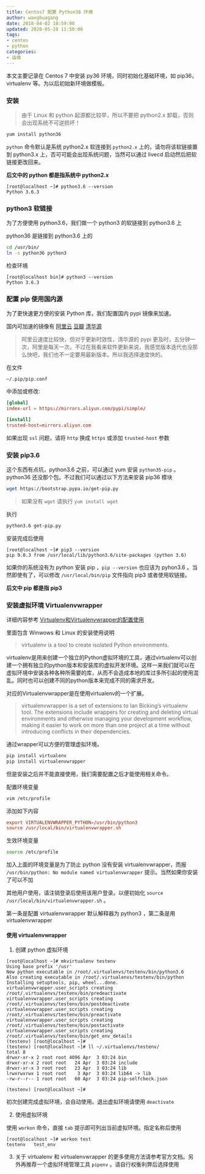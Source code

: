 ```yaml
---
title: Centos7 配置 Python36 环境
author: wanghuagang
date: 2018-04-02 18:59:00
updated: 2020-05-28 11:50:00
tags:
- centos
- python
categories: 
- 运维
---
```


本文主要记录在 Centos 7 中安装 py36 环境，同时初始化基础环境，如 pip36， virtualenv 等。为以后初始新环境做模板。

<!--more-->

### 安装

> 由于 Linux 和 python 起源都比较早，所以不要把 python2.x 卸载，否则会出现系统不可逆损坏！

```bash
yum install python36
```

`python` 命令默认是系统 python2.x 软连接到 `python2.x` 上的，请勿将该软链接置到 python3.x 上，否可可能会出现系统问题，当然可以通过 livecd 启动然后把软链接更改回来。

**后文中的 python 都是指系统中 python2.x**

```
[root@localhost ~]# python3.6 --version
Python 3.6.3
```

### python3 软链接
为了方便使用 python3.6，我们做一个 python3 的软链接到 python3.6 上

python36 是链接到 python3.6 上的

```bash
cd /usr/bin/
ln -s python36 python3
```

检查环境

```
[root@localhost bin]# python3 --version
Python 3.6.3
```

### 配置 pip 使用国内源

为了更快速更方便的安装 Python 库，我们配置国内 pypi 镜像来加速。

国内可加速的镜像有 [阿里云](https://opsx.alibaba.com/mirror) [豆瓣](https://pypi.doubanio.com/simple/) [清华源](https://mirrors.tuna.tsinghua.edu.cn/help/pypi/)

> 阿里云速度比较快，但对于更新时效性，清华源的 pypi 更及时，五分钟一次，阿里是每天一次。不过在我看来软件更新来说，我感觉版本迭代也没那么快吧，我们也不一定要用最新版本。所以我选择速度快的。

在文件

`~/.pip/pip.conf`

中添加或修改:

```conf
[global]
index-url = https://mirrors.aliyun.com/pypi/simple/

[install]
trusted-host=mirrors.aliyun.com
```

如果出现 `ssl` 问题，请将 `http` 换成 `https` 或添加 `trusted-host` 参数

### 安装 pip3.6

这个东西有点坑，python3.6 之前，可以通过 yum 安装 `python35-pip` 。 python36 还没那个包。不过我们可以通过以下方法来安装 pip36 模块

```bash
wget https://bootstrap.pypa.io/get-pip.py
```

> 如果没有 `wget` 请执行 `yum install wget`

执行

```bash
python3.6 get-pip.py
```

安装完成后使用

```
[root@localhost ~]# pip3 --version
pip 9.0.3 from /usr/local/lib/python3.6/site-packages (python 3.6)
```

如果你的系统没有为 python 安装 pip ，`pip --version` 也应该为 pyhon3.6 。当然即使有了，可以修改 `/usr/local/bin/pip` 文件指向 pip3 或者使用软链接。

**后文中 pip 都是指 pip3**

### 安装虚拟环境 Virtualenvwrapper

详细内容参考 [Virtualenv和Virtualenvwrapper的配置使用](https://blog.csdn.net/leafage_m/article/details/72854559) 

里面包含 Winwows 和 Linux 的安装使用说明

> virtualenv is a tool to create isolated Python environments.

virtualenv是用来创建一个独立的Python虚拟环境的工具，通过virtualenv可以创建一个拥有独立的python版本和安装库的虚拟开发环境。这样一来我们就可以在虚拟环境中安装各种各种所需要的库，从而不会造成本地的库过多所引起的使用混乱。同时也可以创建不同的python版本来完成不同的需求开发。

对应的Virtualenvwrapper是在使用virtualenv的一个扩展。

> virtualenvwrapper is a set of extensions to Ian Bicking’s virtualenv tool. The extensions include wrappers for creating and deleting virtual environments and otherwise managing your development workflow, making it easier to work on more than one project at a time without introducing conflicts in their dependencies.

通过wrapper可以方便的管理虚拟环境。

```bash
pip install virtualenv
pip install virtualenvwrapper
```

但是安装之后并不能直接使用，我们需要配置之后才能使用相关命令。

配置环境变量

```bash
vim /etc/profile
```

添加如下内容

```conf
export VIRTUALENVWRAPPER_PYTHON=/usr/bin/python3
source /usr/local/bin/virtualenvwrapper.sh
```

生效环境变量

```bash
source /etc/profile
```

加入上面的环境变量是为了防止 python 没有安装 virtualenvwrapper，而报 `/usr/bin/python: No module named virtualenvwrapper` 提示。当然如果你安装了可以不加

其他用户使用，请注销登录后使用该用户登录。以便初始化 `source /usr/local/bin/virtualenvwrapper.sh` 。

第一条是配置 virtualenvwrapper 默认解释器为 python3 ，第二条是用 virtualenvwrapper

#### 使用 virtualenvwrapper

1. 创建 python 虚拟环境

```
[root@localhost ~]# mkvirtualenv testenv
Using base prefix '/usr'
New python executable in /root/.virtualenvs/testenv/bin/python3.6
Also creating executable in /root/.virtualenvs/testenv/bin/python
Installing setuptools, pip, wheel...done.
virtualenvwrapper.user_scripts creating /root/.virtualenvs/testenv/bin/predeactivate
virtualenvwrapper.user_scripts creating /root/.virtualenvs/testenv/bin/postdeactivate
virtualenvwrapper.user_scripts creating /root/.virtualenvs/testenv/bin/preactivate
virtualenvwrapper.user_scripts creating /root/.virtualenvs/testenv/bin/postactivate
virtualenvwrapper.user_scripts creating /root/.virtualenvs/testenv/bin/get_env_details
(testenv) [root@localhost ~]# 
(testenv) [root@localhost ~]# ll ~/.virtualenvs/testenv/
total 8
drwxr-xr-x 2 root root 4096 Apr  3 03:24 bin
drwxr-xr-x 2 root root   24 Apr  3 03:24 include
drwxr-xr-x 3 root root   23 Apr  3 03:24 lib
lrwxrwxrwx 1 root root    3 Apr  3 03:24 lib64 -> lib
-rw-r--r-- 1 root root   60 Apr  3 03:24 pip-selfcheck.json

(testenv) [root@localhost ~]# 
```

初次创建完成虚拟环境，会自动使用。退出虚拟环境请使用 `deactivate`

2. 使用虚拟环境

使用 `workon` 命令，直接 `tab` 提示即可列出当前虚拟环境。指定名称后使用

```
[root@localhost ~]# workon test
testenv   test_env  
```

3. 关于 virtualenv 和 virtualenvwrapper 的更多使用方法请参考官方文档。另外再推荐一个虚拟环境管理工具 `pipenv` 。请自行权衡利弊后选择使用
